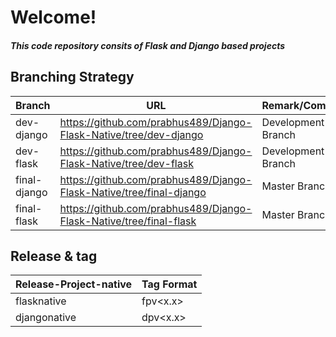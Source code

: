 # Welcome!

##### This code repository consits of Flask and Django based projects

## Branching Strategy

Branch | URL | Remark/Comment
 ------------ | ------------- | ---------------
dev-django | https://github.com/prabhus489/Django-Flask-Native/tree/dev-django | Development Branch
dev-flask | https://github.com/prabhus489/Django-Flask-Native/tree/dev-flask | Development Branch
final-django | https://github.com/prabhus489/Django-Flask-Native/tree/final-django | Master Branch
final-flask | https://github.com/prabhus489/Django-Flask-Native/tree/final-flask | Master Branch


## Release & tag
Release-Project-native | Tag Format
 ------------ | ------------- 
flasknative | fpv<x.x>
djangonative | dpv<x.x> 
